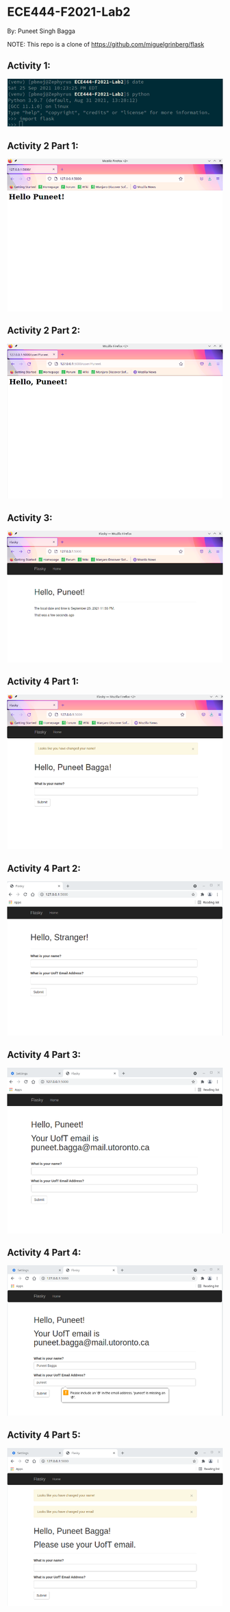 # ECE444-F2021-Lab2
By: Puneet Singh Bagga

NOTE: This repo is a clone of https://github.com/miguelgrinberg/flask

## Activity 1:
![Activity1_Screenshot](./ActivityPictures/Activity1_Lab2.png)

## Activity 2 Part 1:
![Activity2_P1_Screenshot](./ActivityPictures/Activity2_Lab2.png)

## Activity 2 Part 2:
![Activity2_P2_Screenshot](./ActivityPictures/Activity2_Part2_Lab2.png)

## Activity 3:
![Activity3_P1_Screenshot](./ActivityPictures/Activity3_Lab2.png)

## Activity 4 Part 1:
![Activity4_P1_Screenshot](./ActivityPictures/Activity4_Example4-7.png)

## Activity 4 Part 2:
![Activity4_P2_Screenshot](./ActivityPictures/Activity4_Part2_1.png)

## Activity 4 Part 3:
![Activity4_P3_Screenshot](./ActivityPictures/Activity4_Part2_2.png)

## Activity 4 Part 4:
![Activity4_P4_Screenshot](./ActivityPictures/Activity4_Part2_3.png)

## Activity 4 Part 5:
![Activity4_P5_Screenshot](./ActivityPictures/Activity4_Part2_4.png)

